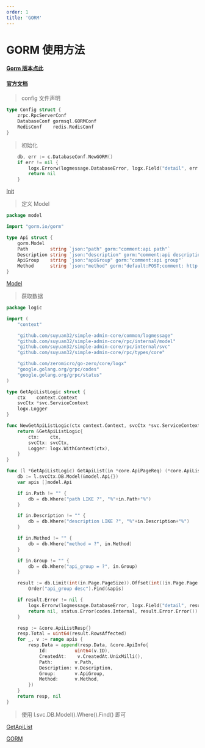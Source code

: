 ```yaml
---
order: 1
title: 'GORM'
---
```


# GORM 使用方法

#### [Gorm 版本点此](https://github.com/suyuan32/simple-admin-core/tree/gorm)

#### [官方文档](https://gorm.io/)

> config 文件声明

```go
type Config struct {
	zrpc.RpcServerConf
	DatabaseConf gormsql.GORMConf
	RedisConf    redis.RedisConf
}
```

> 初始化

```go
    db, err := c.DatabaseConf.NewGORM()
	if err != nil {
		logx.Errorw(logmessage.DatabaseError, logx.Field("detail", err.Error()))
		return nil
	}
```

[Init](https://github.com/suyuan32/simple-admin-core/blob/master/rpc/internal/svc/service_context.go)

> 定义 Model

```go
package model

import "gorm.io/gorm"

type Api struct {
	gorm.Model
	Path        string `json:"path" gorm:"comment:api path"`                    // api path
	Description string `json:"description" gorm:"comment:api description"`      // api description
	ApiGroup    string `json:"apiGroup" gorm:"comment:api group"`               // api group
	Method      string `json:"method" gorm:"default:POST;comment: http method"` // http method
}

```

[Model](https://github.com/suyuan32/simple-admin-core/tree/master/rpc/internal/model)

> 获取数据

```go
package logic

import (
	"context"

	"github.com/suyuan32/simple-admin-core/common/logmessage"
	"github.com/suyuan32/simple-admin-core/rpc/internal/model"
	"github.com/suyuan32/simple-admin-core/rpc/internal/svc"
	"github.com/suyuan32/simple-admin-core/rpc/types/core"

	"github.com/zeromicro/go-zero/core/logx"
	"google.golang.org/grpc/codes"
	"google.golang.org/grpc/status"
)

type GetApiListLogic struct {
	ctx    context.Context
	svcCtx *svc.ServiceContext
	logx.Logger
}

func NewGetApiListLogic(ctx context.Context, svcCtx *svc.ServiceContext) *GetApiListLogic {
	return &GetApiListLogic{
		ctx:    ctx,
		svcCtx: svcCtx,
		Logger: logx.WithContext(ctx),
	}
}

func (l *GetApiListLogic) GetApiList(in *core.ApiPageReq) (*core.ApiListResp, error) {
	db := l.svcCtx.DB.Model(&model.Api{})
	var apis []model.Api

	if in.Path != "" {
		db = db.Where("path LIKE ?", "%"+in.Path+"%")
	}

	if in.Description != "" {
		db = db.Where("description LIKE ?", "%"+in.Description+"%")
	}

	if in.Method != "" {
		db = db.Where("method = ?", in.Method)
	}

	if in.Group != "" {
		db = db.Where("api_group = ?", in.Group)
	}

	result := db.Limit(int(in.Page.PageSize)).Offset(int((in.Page.Page - 1) * in.Page.PageSize)).
		Order("api_group desc").Find(&apis)

	if result.Error != nil {
		logx.Errorw(logmessage.DatabaseError, logx.Field("detail", result.Error.Error()))
		return nil, status.Error(codes.Internal, result.Error.Error())
	}

	resp := &core.ApiListResp{}
	resp.Total = uint64(result.RowsAffected)
	for _, v := range apis {
		resp.Data = append(resp.Data, &core.ApiInfo{
			Id:          uint64(v.ID),
			CreatedAt:    v.CreatedAt.UnixMilli(),
			Path:        v.Path,
			Description: v.Description,
			Group:       v.ApiGroup,
			Method:      v.Method,
		})
	}
	return resp, nil
}
```

> 使用 l.svc.DB.Model().Where().Find() 即可

[GetApiList](https://github.com/suyuan32/simple-admin-core/blob/master/rpc/internal/logic/getapilistlogic.go)

[GORM](https://gorm.io/)